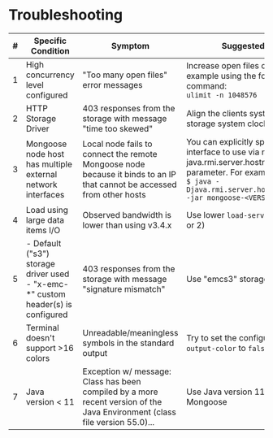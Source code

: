 # Troubleshooting

| # | Specific Condition | Symptom | Suggested Resolution |
|---|--------------------|--------|----------------------|
| 1 | High concurrency level configured | "Too many open files" error messages | Increase open files count limit, for example using the following shell command: <br/>`ulimit -n 1048576` |
| 2 | HTTP Storage Driver | 403 responses from the storage with message "time too skewed" | Align the clients system clock time with storage system clock |
| 3 | Mongoose node host has multiple external network interfaces | Local node fails to connect the remote Mongoose node because it binds to an IP that cannot be accessed from other hosts | You can explicitly specify the network interface to use via native Java's java.rmi.server.hostname configuration parameter. For example:<br/>`$ java -Djava.rmi.server.hostname=123.45.67.89 -jar mongoose-<VERSION>.jar` |
| 4 | Load using large data items I/O | Observed bandwidth is lower than using v3.4.x | Use lower `load-service-threads` value (1 or 2) |
| 5 | - Default ("s3") storage driver used<br> - "x-emc-*" custom header(s) is configured | 403 responses from the storage with message "signature mismatch" | Use "emcs3" storage driver
| 6 | Terminal doesn't support &gt;16 colors | Unreadable/meaningless symbols in the standard output | Try to set the configuration option `output-color` to `false`
| 7 | Java version < 11 | Exception w/ message: Class has been compiled by a more recent version of the Java Environment (class file version 55.0)... | Use Java version 11 or higher to run Mongoose

